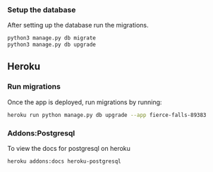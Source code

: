 

### Setup the database 

After setting up the database run the migrations.

```bash
python3 manage.py db migrate
python3 manage.py db upgrade
```


## Heroku 

### Run migrations
Once the app is deployed, run migrations by running:
```bash 
heroku run python manage.py db upgrade --app fierce-falls-89383
```

### Addons:Postgresql

To view the docs for postgresql on heroku 
```bash
heroku addons:docs heroku-postgresql
```
